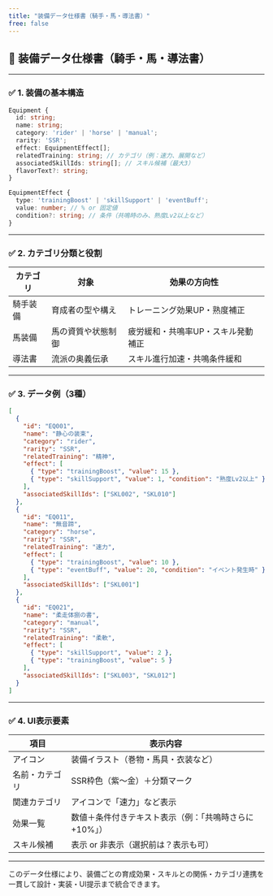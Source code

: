 ```yaml
---
title: "装備データ仕様書（騎手・馬・導法書）"
free: false
---
```


## 🧾 装備データ仕様書（騎手・馬・導法書）

---

### ✅ 1. 装備の基本構造

```ts
Equipment {
  id: string;
  name: string;
  category: 'rider' | 'horse' | 'manual';
  rarity: 'SSR';
  effect: EquipmentEffect[];
  relatedTraining: string; // カテゴリ（例：速力、展開など）
  associatedSkillIds: string[]; // スキル候補（最大3）
  flavorText?: string;
}

EquipmentEffect {
  type: 'trainingBoost' | 'skillSupport' | 'eventBuff';
  value: number; // % or 固定値
  condition?: string; // 条件（共鳴時のみ、熟度Lv2以上など）
}
```

---

### ✅ 2. カテゴリ分類と役割

| カテゴリ | 対象        | 効果の方向性             |
| ---- | --------- | ------------------ |
| 騎手装備 | 育成者の型や構え  | トレーニング効果UP・熟度補正    |
| 馬装備  | 馬の資質や状態制御 | 疲労緩和・共鳴率UP・スキル発動補正 |
| 導法書  | 流派の奥義伝承   | スキル進行加速・共鳴条件緩和     |

---

### ✅ 3. データ例（3種）

```json
[
  {
    "id": "EQ001",
    "name": "静心の装束",
    "category": "rider",
    "rarity": "SSR",
    "relatedTraining": "精神",
    "effect": [
      { "type": "trainingBoost", "value": 15 },
      { "type": "skillSupport", "value": 1, "condition": "熟度Lv2以上" }
    ],
    "associatedSkillIds": ["SKL002", "SKL010"]
  },
  {
    "id": "EQ011",
    "name": "無音蹄",
    "category": "horse",
    "rarity": "SSR",
    "relatedTraining": "速力",
    "effect": [
      { "type": "trainingBoost", "value": 10 },
      { "type": "eventBuff", "value": 20, "condition": "イベント発生時" }
    ],
    "associatedSkillIds": ["SKL001"]
  },
  {
    "id": "EQ021",
    "name": "柔走体捌の書",
    "category": "manual",
    "rarity": "SSR",
    "relatedTraining": "柔軟",
    "effect": [
      { "type": "skillSupport", "value": 2 },
      { "type": "trainingBoost", "value": 5 }
    ],
    "associatedSkillIds": ["SKL003", "SKL012"]
  }
]
```

---

### ✅ 4. UI表示要素

| 項目      | 表示内容                          |
| ------- | ----------------------------- |
| アイコン    | 装備イラスト（巻物・馬具・衣装など）            |
| 名前・カテゴリ | SSR枠色（紫〜金）＋分類マーク              |
| 関連カテゴリ  | アイコンで「速力」など表示                 |
| 効果一覧    | 数値＋条件付きテキスト表示（例：「共鳴時さらに+10%」） |
| スキル候補   | 表示 or 非表示（選択前は？表示も可）          |

---

このデータ仕様により、装備ごとの育成効果・スキルとの関係・カテゴリ連携を一貫して設計・実装・UI提示まで統合できます。